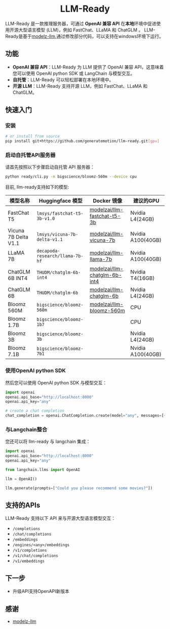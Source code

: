 <div align="center">

# LLM-Ready

</div>



LLM-Ready 是一款推理服务器，可通过 **OpenAI 兼容 API** 在**本地**环境中促进使用开源大型语言模型 (LLM)，例如 FastChat、LLaMA 和 ChatGLM 。
LLM-Ready是基于[modelz-llm](https://github.com/tensorchord/modelz-llm.git),通过修改部分代码，可以支持在windows环境下运行。

## 功能

- **OpenAI 兼容 API**：LLM-Ready 为 LLM 提供了 OpenAI 兼容 API，这意味着您可以使用 OpenAI python SDK 或 LangChain 与模型交互。
- **自托管**：LLM-Ready 可以轻松部署在本地环境中。
- **开源 LLM**：LLM-Ready 支持开源 LLM，例如 FastChat、LLaMA 和 ChatGLM。

## 快速入门

### 安装

```bash
# or install from source
pip install git+https://github.com/generatemotion/llm-ready.git[gpu]
```

### 启动自托管API服务器

请首先按照以下步骤启动自托管 API 服务器：

```bash
python ready/cli.py -m bigscience/bloomz-560m --device cpu
```

目前, llm-ready支持如下的模型:

| 模型名称 | Huggingface 模型 | Docker 镜像 | 建议的GPU
| ---------- | ----------- | ---------------- | -- |
| FastChat T5 | `lmsys/fastchat-t5-3b-v1.0` | [modelzai/llm-fastchat-t5-3b](https://hub.docker.com/repository/docker/modelzai/llm-fastchat-t5-3b/general) | Nvidia L4(24GB) |
| Vicuna 7B Delta V1.1  | `lmsys/vicuna-7b-delta-v1.1` | [modelzai/llm-vicuna-7b](https://hub.docker.com/repository/docker/modelzai/llm-vicuna-7b/general) | Nvidia A100(40GB) |
| LLaMA 7B    | `decapoda-research/llama-7b-hf` | [modelzai/llm-llama-7b](https://hub.docker.com/repository/docker/modelzai/llm-llama-7b/general) | Nvidia A100(40GB) |
| ChatGLM 6B INT4    | `THUDM/chatglm-6b-int4` | [modelzai/llm-chatglm-6b-int4](https://hub.docker.com/repository/docker/modelzai/llm-chatglm-6b-int4/general) | Nvidia T4(16GB) |
| ChatGLM 6B  | `THUDM/chatglm-6b` | [modelzai/llm-chatglm-6b](https://hub.docker.com/repository/docker/modelzai/llm-chatglm-6b/general) | Nvidia L4(24GB) |
| Bloomz 560M | `bigscience/bloomz-560m` | [modelzai/llm-bloomz-560m](https://hub.docker.com/repository/docker/modelzai/llm-bloomz-560m/general) | CPU |
| Bloomz 1.7B | `bigscience/bloomz-1b7` | | CPU |
| Bloomz 3B | `bigscience/bloomz-3b` |  | Nvidia L4(24GB) |
| Bloomz 7.1B | `bigscience/bloomz-7b1` | | Nvidia A100(40GB) |

### 使用OpenAI python SDK

然后您可以使用 OpenAI python SDK 与模型交互：

```python
import openai
openai.api_base="http://localhost:8000"
openai.api_key="any"

# create a chat completion
chat_completion = openai.ChatCompletion.create(model="any", messages=[{"role": "user", "content": "Hello world"}])
```

### 与Langchain整合

您还可以将 llm-ready 与 langchain 集成：

```python
import openai
openai.api_base="http://localhost:8000"
openai.api_key="any"

from langchain.llms import OpenAI

llm = OpenAI()

llm.generate(prompts=["Could you please recommend some movies?"])
```

## 支持的APIs

LLM-Ready 支持以下 API 来与开源大型语言模型交互：

- `/completions`
- `/chat/completions`
- `/embeddings`
- `/engines/<any>/embeddings`
- `/v1/completions`
- `/v1/chat/completions`
- `/v1/embeddings`

## 下一步
- 升级API支持OpenAPI新版本

## 感谢
- [modelz-llm](https://github.com/tensorchord/modelz-llm.git)
